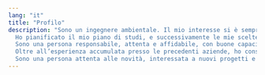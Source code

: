 ```yaml
---
lang: "it"
title: "Profilo"
description: "Sono un ingegnere ambientale. Il mio interesse si è sempre rivolto all'ambiente, alla qualità e alla sicurezza per i lavoratori e per il contesto ambientale.
  Ho pianificato il mio piano di studi, e successivamente le mie scelte lavorative, con l’obiettivo di sviluppare la mia attitudine all’innovazione e le conoscenze al fine di perseguire i miei interessi e poter dunque svolgere al meglio un lavoro che mi permetta di mettere in pratica le mie conoscenze acquisite nell’ambito della sicurezza e dell’igiene del lavoro.
  Sono una persona responsabile, attenta e affidabile, con buone capacità di relazione, sia per lavorare in team che per confrontarmi con utenza e clientela. Nelle mie precedenti esperienze lavorative sono stata in grado di comprendere quali fossero le esigenze e le necessità richieste dal ruolo che ho rivestito, in modo da poter perseguire obiettivi comuni: avendo fatto propria la visione aziendale e lavorando con dedizione e perfezionismo, ho potuto ottenere risultati sia grazie al senso di responsabilità con la quale mi sono approcciata ai problemi che mi sono stati posti, che per l’attenzione alla qualità, dimostrata dalla soddisfazione che i committenti hanno mostrato verso le società per le quali ho lavorato.
  Oltre all’esperienza accumulata presso le precedenti aziende, ho conseguito un master di secondo livello in Ingegneria dell'acqua per uso potabile civile e industriale ed ho la qualifica di Responsabile del Servizio Prevenzione e Protezione (RSPP).
  Sono una persona attenta alle novità, interessata a nuovi progetti e che non ha paura di mettersi in gioco. Ho affrontato diverse esperienze fuori casa, sia in Italia che all'estero (Erasmus). Ho una buona conoscenza della lingua inglese e buone conoscenze informatiche."
---
```

